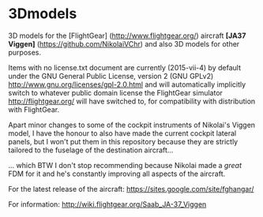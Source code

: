 # 3Dmodels
3D models for the [FlightGear] (http://www.flightgear.org/) aircraft **[JA37 Viggen]** (https://github.com/NikolaiVChr) and also 3D models for other purposes.

Items with no license.txt document are currently (2015-vii-4) by default under the GNU General Public License, version 2 (GNU GPLv2) http://www.gnu.org/licenses/gpl-2.0.html
and will automatically implicitly switch to whatever public domain license the FlightGear simulator http://flightgear.org/ will have switched to, for compatibility with
distribution with FlightGear.

Apart minor changes to some of the cockpit instruments of Nikolai's Viggen model, I have the honour to also have made the current cockpit lateral panels, but I won't put them
in this repository because they are strictly tailored to the fuselage of the destination aircraft...

... which BTW I don't stop recommending because Nikolai made a *great* FDM for it and he's constantly improving all aspects of the aircraft.

For the latest release of the aircraft: https://sites.google.com/site/fghangar/

For information: http://wiki.flightgear.org/Saab_JA-37_Viggen




 